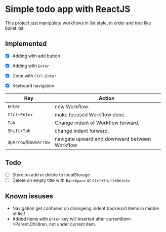 # Simple todo app with ReactJS

This project just manipulate workflows in list style, in order and tree like bullet list.
## Implemented
- [x] Adding with add button
- [x] Adding with `Enter`
- [X] Done with `Ctrl-Enter`
- [x] Keyboard navigation


| Key | Action |
|---|---|
| `Enter` | new Workflow. |
| `Ctrl+Enter` | make focused Workflow done. |
| `Tab` | Change indent of Workflow forward. |
| `Shift+Tab` | change indent forward. |
| `UpArrow`/`DownArrow` | navigate upward and downward between Workflow |

## Todo
- [ ] Store on add or delete to localStorage
- [ ] Delete on empty title with `BackSpace` or `Ctrl+Shift+Delete`

## Known issuses
 - Navigation get confused on changeing indent backward items in middle of list! 
 - Added items with `Enter` key will inserted after currentItem->Parent.Children, not under current item.
